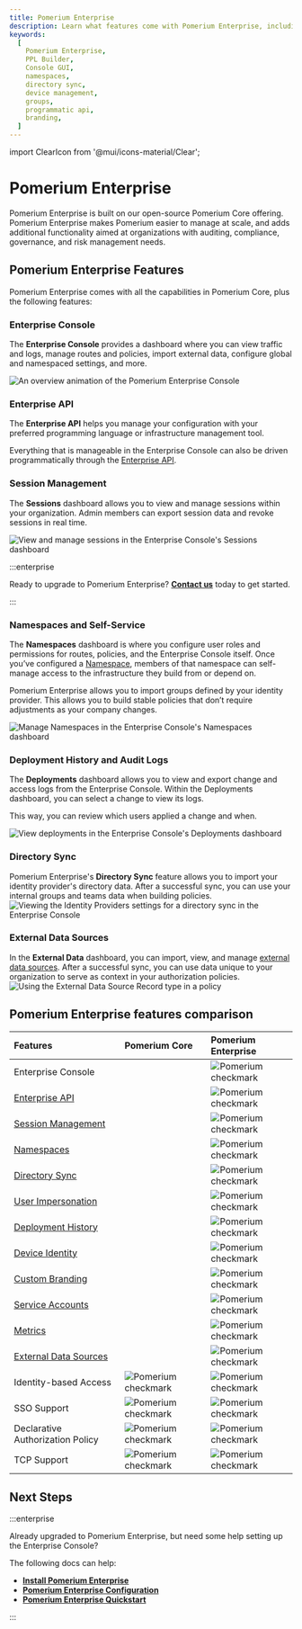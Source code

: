 ```yaml
---
title: Pomerium Enterprise
description: Learn what features come with Pomerium Enterprise, including a Console GUI where you can manage your policies, namespaces, groups, routes, and more.
keywords:
  [
    Pomerium Enterprise,
    PPL Builder,
    Console GUI,
    namespaces,
    directory sync,
    device management,
    groups,
    programmatic api,
    branding,
  ]
---
```


import ClearIcon from '@mui/icons-material/Clear';

# Pomerium Enterprise

Pomerium Enterprise is built on our open-source Pomerium Core offering. Pomerium Enterprise makes Pomerium easier to manage at scale, and adds additional functionality aimed at organizations with auditing, compliance, governance, and risk management needs.

## Pomerium Enterprise Features

Pomerium Enterprise comes with all the capabilities in Pomerium Core, plus the following features:

### Enterprise Console

The **Enterprise Console** provides a dashboard where you can view traffic and logs, manage routes and policies, import external data, configure global and namespaced settings, and more.

![An overview animation of the Pomerium Enterprise Console](./enterprise/img/enterprise-console-overview.gif)

### Enterprise API

The **Enterprise API** helps you manage your configuration with your preferred programming language or infrastructure management tool.

Everything that is manageable in the Enterprise Console can also be driven programmatically through the [Enterprise API](/docs/capabilities/enterprise-api).

### Session Management

The **Sessions** dashboard allows you to view and manage sessions within your organization. Admin members can export session data and revoke sessions in real time.

![View and manage sessions in the Enterprise Console's Sessions dashboard](./enterprise/img/manage-sessions.png)

:::enterprise

Ready to upgrade to Pomerium Enterprise? [**Contact us**](https://www.pomerium.com/enterprise-sales/) today to get started.

:::

### Namespaces and Self-Service

The **Namespaces** dashboard is where you configure user roles and permissions for routes, policies, and the Enterprise Console itself. Once you’ve configured a [Namespace](/docs/capabilities/namespacing), members of that namespace can self-manage access to the infrastructure they build from or depend on.

Pomerium Enterprise allows you to import groups defined by your identity provider. This allows you to build stable policies that don’t require adjustments as your company changes.

![Manage Namespaces in the Enterprise Console's Namespaces dashboard](./enterprise/img/manage-namespaces.gif)

### Deployment History and Audit Logs

The **Deployments** dashboard allows you to view and export change and access logs from the Enterprise Console. Within the Deployments dashboard, you can select a change to view its logs.

This way, you can review which users applied a change and when.

![View deployments in the Enterprise Console's Deployments dashboard](./enterprise/img/deployments-dashboard.gif)

### Directory Sync

Pomerium Enterprise's **Directory Sync** feature allows you to import your identity provider's directory data. After a successful sync, you can use your internal groups and teams data when building policies. ![Viewing the Identity Providers settings for a directory sync in the Enterprise Console](./enterprise/img/directory-sync-2.png)

### External Data Sources

In the **External Data** dashboard, you can import, view, and manage [external data sources](/docs/integrations). After a successful sync, you can use data unique to your organization to serve as context in your authorization policies. ![Using the External Data Source Record type in a policy](./enterprise/img/external-data-as-context.gif)

## Pomerium Enterprise features comparison

| Features | Pomerium Core | Pomerium Enterprise |
| :-- | :-- | :-- |
| Enterprise Console | <ClearIcon /> | ![Pomerium checkmark](./enterprise/img/pomerium-checkmark.svg) |
| [Enterprise API](/docs/capabilities/enterprise-api) | <ClearIcon /> | ![Pomerium checkmark](./enterprise/img/pomerium-checkmark.svg) |
| [Session Management](/docs/capabilities/reports#sessions) | <ClearIcon /> | ![Pomerium checkmark](./enterprise/img/pomerium-checkmark.svg) |
| [Namespaces](/docs/capabilities/namespacing) | <ClearIcon /> | ![Pomerium checkmark](./enterprise/img/pomerium-checkmark.svg) |
| [Directory Sync](/docs/integrations) | <ClearIcon /> | ![Pomerium checkmark](./enterprise/img/pomerium-checkmark.svg) |
| [User Impersonation](/docs/capabilities/impersonation) | <ClearIcon /> | ![Pomerium checkmark](./enterprise/img/pomerium-checkmark.svg) |
| [Deployment History](/docs/capabilities/reports#deployments) | <ClearIcon /> | ![Pomerium checkmark](./enterprise/img/pomerium-checkmark.svg) |
| [Device Identity](/docs/capabilities/device-identity) | <ClearIcon /> | ![Pomerium checkmark](./enterprise/img/pomerium-checkmark.svg) |
| [Custom Branding](/docs/capabilities/branding) | <ClearIcon /> | ![Pomerium checkmark](./enterprise/img/pomerium-checkmark.svg) |
| [Service Accounts](/docs/capabilities/service-accounts) | <ClearIcon /> | ![Pomerium checkmark](./enterprise/img/pomerium-checkmark.svg) |
| [Metrics](/docs/capabilities/metrics) | <ClearIcon /> | ![Pomerium checkmark](./enterprise/img/pomerium-checkmark.svg) |
| [External Data Sources](/docs/integrations) | <ClearIcon /> | ![Pomerium checkmark](./enterprise/img/pomerium-checkmark.svg) |
| Identity-based Access | ![Pomerium checkmark](./enterprise/img/pomerium-checkmark.svg) | ![Pomerium checkmark](./enterprise/img/pomerium-checkmark.svg) |
| SSO Support | ![Pomerium checkmark](./enterprise/img/pomerium-checkmark.svg) | ![Pomerium checkmark](./enterprise/img/pomerium-checkmark.svg) |
| Declarative Authorization Policy | ![Pomerium checkmark](./enterprise/img/pomerium-checkmark.svg) | ![Pomerium checkmark](./enterprise/img/pomerium-checkmark.svg) |
| TCP Support | ![Pomerium checkmark](./enterprise/img/pomerium-checkmark.svg) | ![Pomerium checkmark](./enterprise/img/pomerium-checkmark.svg) |

## Next Steps

:::enterprise

Already upgraded to Pomerium Enterprise, but need some help setting up the Enterprise Console?

The following docs can help:

- [**Install Pomerium Enterprise**](/docs/deploy/enterprise/install)
- [**Pomerium Enterprise Configuration**](/docs/deploy/enterprise/configure)
- [**Pomerium Enterprise Quickstart**](/docs/deploy/enterprise/quickstart)

:::
